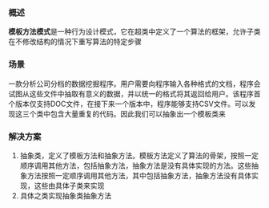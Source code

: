 ### 概述
**模板方法模式**是一种行为设计模式，它在超类中定义了一个算法的框架，允许子类在不修改结构的情况下重写算法的特定步骤

### 场景
一款分析公司分档的数据挖掘程序。用户需要向程序输入各种格式的文档，程序会试图从这些文件中抽取有意义的数据，并以统一的格式将其返回给用户。该程序首个版本仅支持DOC文件，在接下来一个版本中，程序能够支持CSV文件。可以发现这三个类中包含大量重复的代码。因此我们可以抽象出一个模板类来

### 解决方案
1. 抽象类，定义了模板方法和抽象方法。模板方法定义了算法的骨架，按照一定顺序调用其他方法，包括抽象方法，抽象方法是没有具体实现的方法。这些抽象方法按照一定顺序调用其他方法，其中包括抽象方法，抽象方法没有具体实现，这些由具体子类来实现
2. 具体之类实现抽象类抽象方法                         
